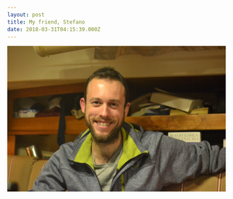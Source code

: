 ```yaml
---
layout: post
title: My friend, Stefano
date: 2018-03-31T04:15:39.000Z
---
```

![My friend, Stefano](/files/2019-10-26-my_friend_stefano_0.jpg)
